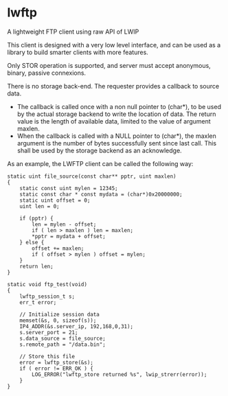 lwftp
=====

A lightweight FTP client using raw API of LWIP

This client is designed with a very low level interface, and can be
used as a library to build smarter clients with more features.

Only STOR operation is supported, and server must accept anonymous,
binary, passive connexions.

There is no storage back-end. The requester provides a callback to
source data.
* The callback is called once with a non null pointer to (char*), to be
used by the actual storage backend to write the location of data. The
return value is the length of available data, limited to the value of
argument maxlen.
* When the callback is called with a NULL pointer to (char*), the maxlen
argument is the number of bytes successfully sent since last call. This
shall be used by the storage backend as an acknowledge.

As an example, the LWFTP client can be called the following way:
```
static uint file_source(const char** pptr, uint maxlen)
{
    static const uint mylen = 12345;
    static const char * const mydata = (char*)0x20000000;
    static uint offset = 0;
    uint len = 0;

    if (pptr) {
        len = mylen - offset;
        if ( len > maxlen ) len = maxlen;
        *pptr = mydata + offset;
    } else {
        offset += maxlen;
        if ( offset > mylen ) offset = mylen;
    }
    return len;
}

static void ftp_test(void)
{
    lwftp_session_t s;
    err_t error;

    // Initialize session data
    memset(&s, 0, sizeof(s));
    IP4_ADDR(&s.server_ip, 192,168,0,31);
    s.server_port = 21;
    s.data_source = file_source;
    s.remote_path = "/data.bin";

    // Store this file
    error = lwftp_store(&s);
    if ( error != ERR_OK ) {
        LOG_ERROR("lwftp_store returned %s", lwip_strerr(error));
    }
}
```
